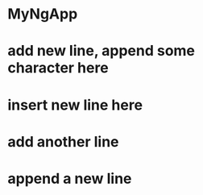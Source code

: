 # MyNgApp

# add new line, append some character here
# insert new line here
# add another line

# append a new line 

